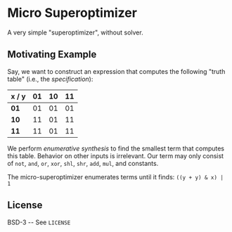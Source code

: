 # Micro Superoptimizer

A very simple "superoptimizer", without solver.

## Motivating Example

Say, we want to construct an expression that computes the following "truth table" (i.e., the *specification*):

| **x / y** | **01** | **10** | **11** |
|-----------|--------|--------|--------|
| **01**    |     01 |     01 |     01 |
| **10**    |     11 |     01 |     11 |
| **11**    |     11 |     01 |     11 |

We perform *enumerative synthesis* to find the smallest term that computes this table. Behavior on other inputs is irrelevant. Our term may only consist of `not`, `and`, `or`, `xor`, `shl`, `shr`, `add`, `mul`, and constants.

The micro-superoptimizer enumerates terms until it finds: `((y + y) & x) | 1`

## License

BSD-3 -- See `LICENSE`
